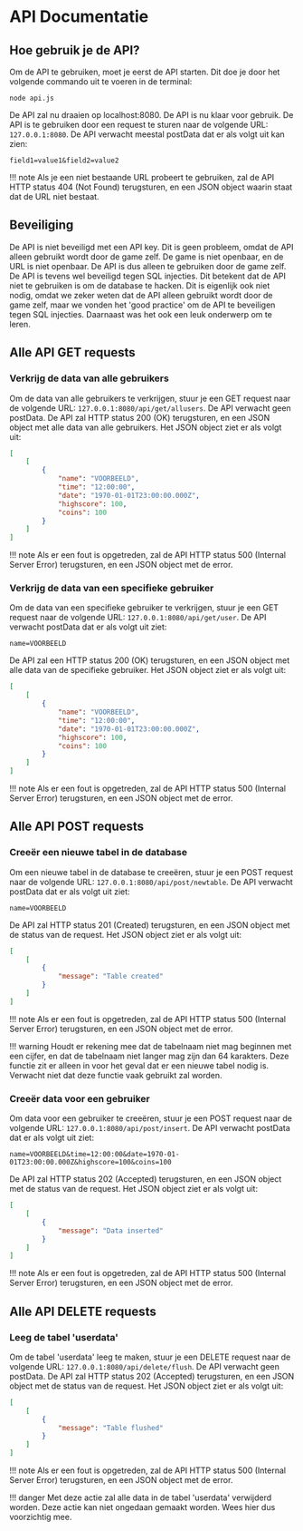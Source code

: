 # API Documentatie

## Hoe gebruik je de API?

Om de API te gebruiken, moet je eerst de API starten. Dit doe je door het volgende commando uit te voeren in de terminal:

```terminal
node api.js
```

De API zal nu draaien op localhost:8080. De API is nu klaar voor gebruik. De API is te gebruiken door een request te sturen naar de volgende URL: `127.0.0.1:8080`. De API verwacht meestal postData dat er als volgt uit kan zien:

```postData
field1=value1&field2=value2
```

!!! note
    Als je een niet bestaande URL probeert te gebruiken, zal de API HTTP status 404 (Not Found) terugsturen, en een JSON object waarin staat dat de URL niet bestaat.

## Beveiliging

De API is niet beveiligd met een API key. Dit is geen probleem, omdat de API alleen gebruikt wordt door de game zelf. De game is niet openbaar, en de URL is niet openbaar. De API is dus alleen te gebruiken door de game zelf. De API is tevens wel beveiligd tegen SQL injecties. Dit betekent dat de API niet te gebruiken is om de database te hacken. Dit is eigenlijk ook niet nodig, omdat we zeker weten dat de API alleen gebruikt wordt door de game zelf, maar we vonden het 'good practice' om de API te beveiligen tegen SQL injecties. Daarnaast was het ook een leuk onderwerp om te leren.

## Alle API GET requests

### Verkrijg de data van alle gebruikers

Om de data van alle gebruikers te verkrijgen, stuur je een GET request naar de volgende URL: `127.0.0.1:8080/api/get/allusers`. De API verwacht geen postData. De API zal HTTP status 200 (OK) terugsturen, en een JSON object met alle data van alle gebruikers. Het JSON object ziet er als volgt uit:

```json
[
    [
        {
            "name": "VOORBEELD",
            "time": "12:00:00",
            "date": "1970-01-01T23:00:00.000Z",
            "highscore": 100,
            "coins": 100
        }
    ]
]
```

!!! note
    Als er een fout is opgetreden, zal de API HTTP status 500 (Internal Server Error) terugsturen, en een JSON object met de error.

### Verkrijg de data van een specifieke gebruiker

Om de data van een specifieke gebruiker te verkrijgen, stuur je een GET request naar de volgende URL: `127.0.0.1:8080/api/get/user`. De API verwacht postData dat er als volgt uit ziet:

```postData
name=VOORBEELD
```

De API zal een HTTP status 200 (OK) terugsturen, en een JSON object met alle data van de specifieke gebruiker. Het JSON object ziet er als volgt uit:

```json
[
    [
        {
            "name": "VOORBEELD",
            "time": "12:00:00",
            "date": "1970-01-01T23:00:00.000Z",
            "highscore": 100,
            "coins": 100
        }
    ]
]
```

!!! note
    Als er een fout is opgetreden, zal de API HTTP status 500 (Internal Server Error) terugsturen, en een JSON object met de error.

## Alle API POST requests

### Creeër een nieuwe tabel in de database

Om een nieuwe tabel in de database te creeëren, stuur je een POST request naar de volgende URL: `127.0.0.1:8080/api/post/newtable`. De API verwacht postData dat er als volgt uit ziet:

```postData
name=VOORBEELD
```

De API zal HTTP status 201 (Created) terugsturen, en een JSON object met de status van de request. Het JSON object ziet er als volgt uit:

```json
[
    [
        {
            "message": "Table created"
        }
    ]
]
```

!!! note
    Als er een fout is opgetreden, zal de API HTTP status 500 (Internal Server Error) terugsturen, en een JSON object met de error.

!!! warning
    Houdt er rekening mee dat de tabelnaam niet mag beginnen met een cijfer, en dat de tabelnaam niet langer mag zijn dan 64 karakters. Deze functie zit er alleen in voor het geval dat er een nieuwe tabel nodig is. Verwacht niet dat deze functie vaak gebruikt zal worden.

### Creeër data voor een gebruiker

Om data voor een gebruiker te creeëren, stuur je een POST request naar de volgende URL: `127.0.0.1:8080/api/post/insert`. De API verwacht postData dat er als volgt uit ziet:

```postData
name=VOORBEELD&time=12:00:00&date=1970-01-01T23:00:00.000Z&highscore=100&coins=100
```

De API zal HTTP status 202 (Accepted) terugsturen, en een JSON object met de status van de request. Het JSON object ziet er als volgt uit:

```json
[
    [
        {
            "message": "Data inserted"
        }
    ]
]
```

!!! note
    Als er een fout is opgetreden, zal de API HTTP status 500 (Internal Server Error) terugsturen, en een JSON object met de error.

## Alle API DELETE requests

### Leeg de tabel 'userdata'

Om de tabel 'userdata' leeg te maken, stuur je een DELETE request naar de volgende URL: `127.0.0.1:8080/api/delete/flush`. De API verwacht geen postData. De API zal HTTP status 202 (Accepted) terugsturen, en een JSON object met de status van de request. Het JSON object ziet er als volgt uit:

```json
[
    [
        {
            "message": "Table flushed"
        }
    ]
]
```

!!! note
    Als er een fout is opgetreden, zal de API HTTP status 500 (Internal Server Error) terugsturen, en een JSON object met de error.

!!! danger
    Met deze actie zal alle data in de tabel 'userdata' verwijderd worden. Deze actie kan niet ongedaan gemaakt worden. Wees hier dus voorzichtig mee.
